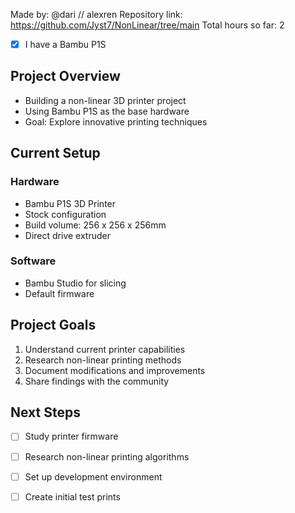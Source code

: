 Made by: @dari // alexren
Repository link: https://github.com/Jyst7/NonLinear/tree/main
Total hours so far: 2

- [x] I have a Bambu P1S

## Project Overview
- Building a non-linear 3D printer project
- Using Bambu P1S as the base hardware
- Goal: Explore innovative printing techniques

## Current Setup
### Hardware
- Bambu P1S 3D Printer
- Stock configuration
- Build volume: 256 x 256 x 256mm
- Direct drive extruder

### Software
- Bambu Studio for slicing
- Default firmware

## Project Goals
1. Understand current printer capabilities
2. Research non-linear printing methods
3. Document modifications and improvements
4. Share findings with the community

## Next Steps
- [ ] Study printer firmware
- [ ] Research non-linear printing algorithms
- [ ] Set up development environment
- [ ] Create initial test prints

